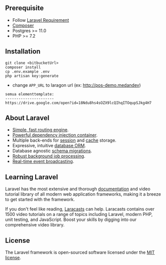 ## Prerequisite

- Follow [Laravel Requirement](https://laravel.com/docs/7.x#server-requirements)
- [Composer](https://getcomposer.org/)
- Postgres >= 11.0
- PHP >= 7.2

## Installation

```shell script
git clone <bitbucketUrl>
composer install
cp .env.example .env
php artisan key:generate
```

- change `APP_URL` to laragon url (ex: http://pos-demo.medandev)
```
semua elementtemplate:
----------------------
https://drive.google.com/open?id=18Ndu8hs4sOZX9lcQIhqITOqupSJkg4H7 
```

## About Laravel

- [Simple, fast routing engine](https://laravel.com/docs/routing).
- [Powerful dependency injection container](https://laravel.com/docs/container).
- Multiple back-ends for [session](https://laravel.com/docs/session) and [cache](https://laravel.com/docs/cache) storage.
- Expressive, intuitive [database ORM](https://laravel.com/docs/eloquent).
- Database agnostic [schema migrations](https://laravel.com/docs/migrations).
- [Robust background job processing](https://laravel.com/docs/queues).
- [Real-time event broadcasting](https://laravel.com/docs/broadcasting).

## Learning Laravel

Laravel has the most extensive and thorough [documentation](https://laravel.com/docs) and video tutorial library of all modern web application frameworks, making it a breeze to get started with the framework.

If you don't feel like reading, [Laracasts](https://laracasts.com) can help. Laracasts contains over 1500 video tutorials on a range of topics including Laravel, modern PHP, unit testing, and JavaScript. Boost your skills by digging into our comprehensive video library.

## License

The Laravel framework is open-sourced software licensed under the [MIT license](https://opensource.org/licenses/MIT).
